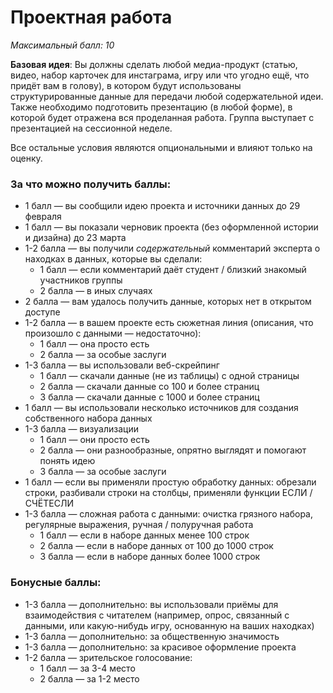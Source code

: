 # Проектная работа
*Максимальный балл: 10*<br>

**Базовая идея**: Вы должны сделать любой медиа-продукт (статью, видео, набор карточек для инстаграма, игру или что угодно ещё, что придёт вам в голову), в котором будут использованы структурированные данные для передачи любой содержательной идеи. Также необходимо подготовить презентацию (в любой форме), в которой будет отражена вся проделанная работа. Группа выступает с презентацией на сессионной неделе.<br>

Все остальные условия являются опциональными и влияют только на оценку.<br>

### За что можно получить баллы:
* 1 балл — вы сообщили идею проекта и источники данных до 29 февраля<br>
* 1 балл — вы показали черновик проекта (без оформленной истории и дизайна) до 23 марта<br>
* 1-2 балла — вы получили *содержательный* комментарий эксперта о находках в данных, которые вы сделали:<br>
  * 1 балл — если комментарий даёт студент / близкий знакомый участников группы<br>
  * 2 балла — в иных случаях<br>
* 2 балла — вам удалось получить данные, которых нет в открытом доступе<br>
* 1-2 балла — в вашем проекте есть сюжетная линия (описания, что произошло с данными — недостаточно):<br>
  * 1 балл — она просто есть
  * 2 балла — за особые заслуги
* 1-3 балла — вы использовали веб-скрейпинг
  * 1 балл — скачали данные (не из таблицы) с одной страницы
  * 2 балла — скачали данные со 100 и более страниц
  * 3 балла — скачали данные с 1000 и более страниц
* 1 балл — вы использовали несколько источников для создания собственного набора данных<br>
* 1-3 балла — визуализации<br>
  * 1 балл — они просто есть
  * 2 балла — они разнообразные, опрятно выглядят и помогают понять идею
  * 3 балла — за особые заслуги
* 1 балл — если вы применяли простую обработку данных: обрезали строки, разбивали строки на столбцы, применяли функции ЕСЛИ / СЧЁТЕСЛИ
* 1-3 балла — cложная работа с данными: очистка грязного набора, регулярные выражения, ручная / полуручная работа<br>
    * 1 балл — если в наборе данных менее 100 строк
    * 2 балла — если в наборе данных от 100 до 1000 строк
    * 3 балла — если в наборе данных более 1000 строк

### Бонусные баллы:
* 1-3 балла — дополнительно: вы использовали приёмы для взаимодействия с читателем (например, опрос, связанный с данными, или какую-нибудь игру, основанную на ваших находках)<br>
* 1-3 балла — дополнительно: за общественную значимость<br>
* 1-3 балла — дополнительно: за красивое оформление проекта<br>
* 1-2 балла — зрительское голосование:<br>
  * 1 балл — за 3-4 место
  * 2 балла — за 1-2 место
